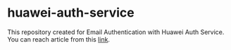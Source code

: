 # huawei-auth-service

This repository created for Email Authentication with Huawei Auth Service. You can reach article from this [link](https://medium.com/huawei-developers/email-authentication-with-huawei-auth-service-29450686eee8).
